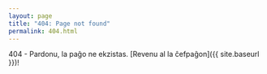 ```yaml
---
layout: page
title: "404: Page not found"
permalink: 404.html
---
```


404 - Pardonu, la paĝo ne ekzistas. 
[Revenu al la ĉefpaĝon]({{ site.baseurl }})!
